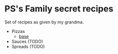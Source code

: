 # PS's Family secret recipes

Set of recipes as given by my grandma.

* Pizzas
	- [base](./pizzas/base.md)
* Sauces (TODO)
* Spreads (TODO)
